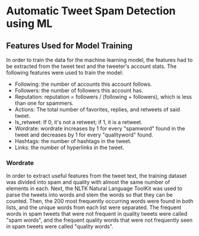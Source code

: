  <h1>Automatic Tweet Spam Detection using ML</h1>
  <h2>Features Used for Model Training</h2>
  <p>In order to train the data for the machine learning model, the features had to be extracted from the tweet text and the tweeter's account stats. The following features were used to train the model:</p>
  <ul>
    <li>Following: the number of accounts this account follows.</li>
    <li>Followers: the number of followers this account has.</li>
    <li>Reputation: reputation = followers / (following + followers), which is less than one for spammers.</li>
    <li>Actions: The total number of favorites, replies, and retweets of said tweet.</li>
    <li>Is_retweet: If 0, it's not a retweet; if 1, it is a retweet.</li>
    <li>Wordrate: wordrate increases by 1 for every "spamword" found in the tweet and decreases by 1 for every "qualityword" found.</li>
    <li>Hashtags: the number of hashtags in the tweet.</li>
    <li>Links: the number of hyperlinks in the tweet.</li>
  </ul>
  <h3>Wordrate</h3>
  <p>In order to extract useful features from the tweet text, the training dataset was divided into spam and quality with almost the same number of elements in each. Next, the NLTK Natural Language ToolKit was used to parse the tweets into words and stem the words so that they can be counted. Then, the 200 most frequently occurring words were found in both lists, and the unique words from each list were separated. The frequent words in spam tweets that were not frequent in quality tweets were called "spam words", and the frequent quality words that were not frequently seen in spam tweets were called "quality words".</p>
